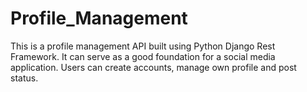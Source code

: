 # Profile_Management

This is a profile management API built using Python Django Rest Framework.
It can serve as a good foundation for a social media application. Users can create accounts, manage own profile and post status.
